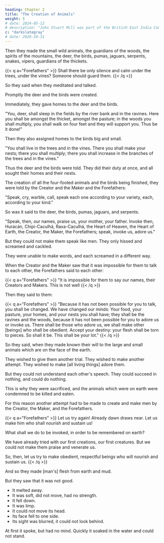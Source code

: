 ```yaml
---
heading: Chapter 2
title: "The Creation of Animals"
weight: 5
# date: 2024-05-12
# description: "John Stuart Mill was part of the British East India Company who advocated free trade"
c: "darkslategray"
# date: 2020-10-31
---
```



Then they made the small wild animals, the guardians of the woods, the spirits of the mountains, the deer, the birds, pumas, jaguars, serpents, snakes, vipers, guardians of the thickets.


{{< q a="Forefathers" >}}
Shall there be only silence and calm under the trees, under the vines? Someone should guard them.
{{< /q >}}


So they said when they meditated and talked. 

Promptly the deer and the birds were created. 

Immediately, they gave homes to the deer and the birds. 

"You, deer, shall sleep in the fields by the river bank and in the ravines. Here you shall be amongst the thicket, amongst the pasture; in the woods you shall multiply, you shall walk on four feet and they will support you. Thus be it done!" 

<!-- So it was they spoke. -->

Then they also assigned homes to the birds big and small. 

"You shall live in the trees and in the vines. There you shall make your nests; there you shall multiply; there you shall increase in the branches of the trees and in the vines." 

Thus the deer and the birds were told. They did their duty at once, and all sought their homes and their nests.


The creation of all the four-footed animals and the birds being finished, they were told by the Creator and the Maker and the Forefathers: 

"Speak, cry, warble, call, speak each one according to your variety, each, according to your kind." 

So was it said to the deer, the birds, pumas, jaguars, and serpents.

"Speak, then, our names, praise us, your mother, your father. Invoke then, Huracán, Chipi-Caculhá, Raxa-Caculhá, the Heart of Heaven, the Heart of Earth, the Creator, the Maker, the Forefathers; speak, invoke us, adore us."

But they could not make them speak like men. They only hissed and screamed and cackled. 

They were unable to make words, and each screamed in a different way.

When the Creator and the Maker saw that it was impossible for them to talk to each other, the Forefathers said to each other: 

{{< q a="Forefathers" >}}
"It is impossible for them to say our names, their Creators and Makers. This is not well
{{< /q >}}

Then they said to them: 

{{< q a="Forefathers" >}}
"Because it has not been possible for you to talk, you shall be changed. We have changed our minds: Your food, your pasture, your homes, and your nests you shall have; they shall be the ravines and the woods, because it has not been possible for you to adore us or invoke us. There shall be those who adore us, we shall make other [beings] who shall be obedient. Accept your destiny: your flesh shall be torn to pieces. So shall it be. This shall be your lot." 
{{< /q >}}


So they said, when they made known their will to the large and small animals which are on the face of the earth.

They wished to give them another trial. They wished to make another attempt. They wished to make [all living things] adore them.

But they could not understand each other's speech. They could succeed in nothing, and could do nothing.

This is why they were sacrificed, and the animals which were on earth were condemned to be killed and eaten.

For this reason another attempt had to be made to create and make men by the Creator, the Maker, and the Forefathers.


{{< q a="Forefathers" >}}
Let us try again! Already dawn draws near. Let us make him who shall nourish and sustain us! 

What shall we do to be invoked, in order to be remembered on earth? 

We have already tried with our first creations, our first creatures. But we could not make them praise and venerate us. 

So, then, let us try to make obedient, respectful beings who will nourish and sustain us.
{{< /q >}}


And so they made [man's] flesh from earth and mud. 

But they saw that it was not good.
- It melted away.
- It was soft, did not move, had no strength. 
- It fell down.
- It was limp.
- It could not move its head.
- Its face fell to one side.
- Its sight was blurred, it could not look behind. 

At first it spoke, but had no mind. Quickly it soaked in the water and could not stand.

